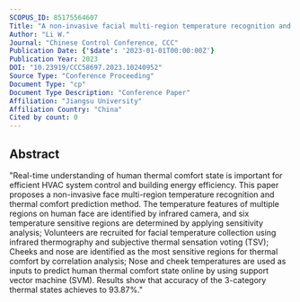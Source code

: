 ```yaml
---
SCOPUS_ID: 85175564607
Title: "A non-invasive facial multi-region temperature recognition and comfort prediction"
Author: "Li W."
Journal: "Chinese Control Conference, CCC"
Publication Date: {'$date': '2023-01-01T00:00:00Z'}
Publication Year: 2023
DOI: "10.23919/CCC58697.2023.10240952"
Source Type: "Conference Proceeding"
Document Type: "cp"
Document Type Description: "Conference Paper"
Affiliation: "Jiangsu University"
Affiliation Country: "China"
Cited by count: 0
---
```


## Abstract
"Real-time understanding of human thermal comfort state is important for efficient HVAC system control and building energy efficiency. This paper proposes a non-invasive face multi-region temperature recognition and thermal comfort prediction method. The temperature features of multiple regions on human face are identified by infrared camera, and six temperature sensitive regions are determined by applying sensitivity analysis; Volunteers are recruited for facial temperature collection using infrared thermography and subjective thermal sensation voting (TSV); Cheeks and nose are identified as the most sensitive regions for thermal comfort by correlation analysis; Nose and cheek temperatures are used as inputs to predict human thermal comfort state online by using support vector machine (SVM). Results show that accuracy of the 3-category thermal states achieves to 93.87%."
